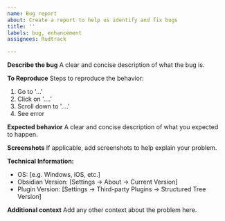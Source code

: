 ```yaml
---
name: Bug report
about: Create a report to help us identify and fix bugs
title: ''
labels: bug, enhancement
assignees: Rudtrack

---
```


**Describe the bug**
A clear and concise description of what the bug is.

**To Reproduce**
Steps to reproduce the behavior:
1. Go to '...'
2. Click on '....'
3. Scroll down to '....'
4. See error

**Expected behavior**
A clear and concise description of what you expected to happen.

**Screenshots**
If applicable, add screenshots to help explain your problem.

**Technical Information:**
 - OS: [e.g. Windows, iOS, etc.]
 - Obsidian Version: [Settings -> About -> Current Version]
 - Plugin Version: [Settings -> Third-party Plugins -> Structured Tree Version]

**Additional context**
Add any other context about the problem here.
